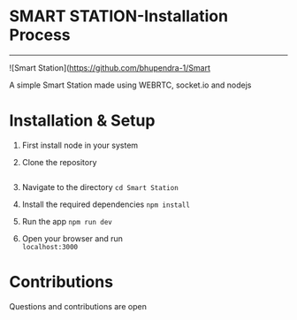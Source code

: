 # SMART STATION-Installation Process 

-----
![Smart Station](https://github.com/bhupendra-1/Smart 

A simple Smart Station made using WEBRTC, socket.io and nodejs

# Installation & Setup

1. First install node in your system
2. Clone the repository 

    ```https://github.com/bhupendra-1/Smart 
3. Navigate to the directory
    ```cd Smart Station```

4. Install the required dependencies
    ```npm install```

5. Run the app
    ```npm run dev```
6. Open your browser and run                
    ```localhost:3000```


# Contributions
Questions and contributions are open
